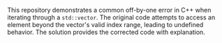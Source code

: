 This repository demonstrates a common off-by-one error in C++ when iterating through a `std::vector`.  The original code attempts to access an element beyond the vector's valid index range, leading to undefined behavior. The solution provides the corrected code with explanation.